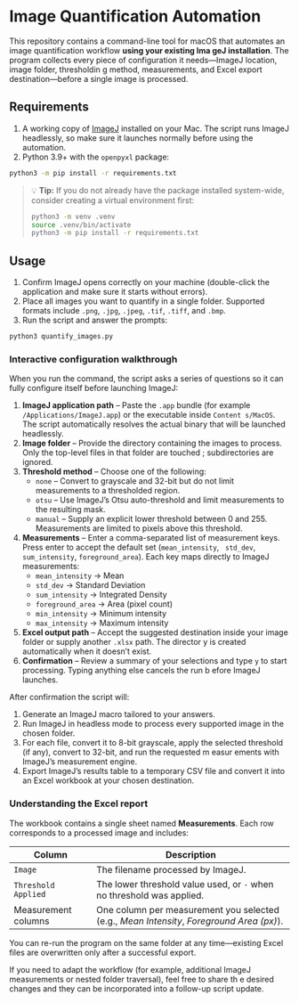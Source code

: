 # Image Quantification Automation

This repository contains a command-line tool for macOS that automates an image quantification workflow **using your existing Ima
geJ installation**. The program collects every piece of configuration it needs—ImageJ location, image folder, thresholdin
g method, measurements, and Excel export destination—before a single image is processed.

## Requirements

1. A working copy of [ImageJ](https://imagej.nih.gov/ij/) installed on your Mac. The
 script runs ImageJ headlessly, so make sure it launches normally before using the automation.
2. Python 3.9+ with the `openpyxl` package:

```bash
python3 -m pip install -r requirements.txt
```

> 💡 **Tip:** If you do not already have the package installed system-wide, consider creating a virtual environment first:
>
> ```bash
> python3 -m venv .venv
> source .venv/bin/activate
> python3 -m pip install -r requirements.txt
> ```

## Usage

1. Confirm ImageJ opens correctly on your machine (double-click the application and make sure it starts without errors).
2. Place all images you want to quantify in a single folder. Supported formats include `.png`, `.jpg`, `.jpeg`, `.tif`, `.tiff`,
 and `.bmp`.
3. Run the script and answer the prompts:

```bash
python3 quantify_images.py
```

### Interactive configuration walkthrough

When you run the command, the script asks a series of questions so it can fully configure itself before launching ImageJ:

1. **ImageJ application path** – Paste the `.app` bundle (for example `/Applications/ImageJ.app`) or the executable inside `Content
s/MacOS`. The script automatically resolves the actual binary that will be launched headlessly.
2. **Image folder** – Provide the directory containing the images to process. Only the top-level files in that folder are touched
; subdirectories are ignored.
3. **Threshold method** – Choose one of the following:
   * `none` – Convert to grayscale and 32-bit but do not limit measurements to a thresholded region.
   * `otsu` – Use ImageJ’s Otsu auto-threshold and limit measurements to the resulting mask.
   * `manual` – Supply an explicit lower threshold between 0 and 255. Measurements are limited to pixels above this threshold.
4. **Measurements** – Enter a comma-separated list of measurement keys. Press enter to accept the default set (`mean_intensity`, `
std_dev`, `sum_intensity`, `foreground_area`). Each key maps directly to ImageJ measurements:
   * `mean_intensity` → Mean
   * `std_dev` → Standard Deviation
   * `sum_intensity` → Integrated Density
   * `foreground_area` → Area (pixel count)
   * `min_intensity` → Minimum intensity
   * `max_intensity` → Maximum intensity
5. **Excel output path** – Accept the suggested destination inside your image folder or supply another `.xlsx` path. The director
y is created automatically when it doesn’t exist.
6. **Confirmation** – Review a summary of your selections and type `y` to start processing. Typing anything else cancels the run b
efore ImageJ launches.

After confirmation the script will:

1. Generate an ImageJ macro tailored to your answers.
2. Run ImageJ in headless mode to process every supported image in the chosen folder.
3. For each file, convert it to 8-bit grayscale, apply the selected threshold (if any), convert to 32-bit, and run the requested m
easur
ements with ImageJ’s measurement engine.
4. Export ImageJ’s results table to a temporary CSV file and convert it into an Excel workbook at your chosen destination.

### Understanding the Excel report

The workbook contains a single sheet named **Measurements**. Each row corresponds to a processed image and includes:

| Column | Description |
| ------ | ----------- |
| `Image` | The filename processed by ImageJ. |
| `Threshold Applied` | The lower threshold value used, or `-` when no threshold was applied. |
| Measurement columns | One column per measurement you selected (e.g., *Mean Intensity*, *Foreground Area (px)*). |

You can re-run the program on the same folder at any time—existing Excel files are overwritten only after a successful export.

If you need to adapt the workflow (for example, additional ImageJ measurements or nested folder traversal), feel free to share th
e desired changes and they can be incorporated into a follow-up script update.
